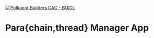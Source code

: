 [![Polkadot Builders DAO - BUIDL](https://img.shields.io/static/v1?label=Polkadot+Builders+DAO&message=BUIDL&color=%23e50b7b&style=for-the-badge)](https://app.polkadotbuilders.xyz/)

# Para{chain,thread} Manager App